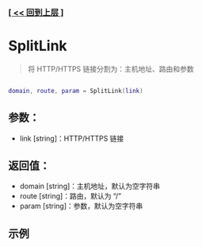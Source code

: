 ### [[ << 回到上层 ]](README.md)

# SplitLink

> 将 HTTP/HTTPS 链接分割为：主机地址、路由和参数

```lua

domain, route, param = SplitLink(link)

```

## 参数：

+ link [string]：HTTP/HTTPS 链接

## 返回值：

+ domain [string]：主机地址，默认为空字符串
+ route [string]：路由，默认为 “/”
+ param [string]：参数，默认为空字符串

## 示例

```lua

```